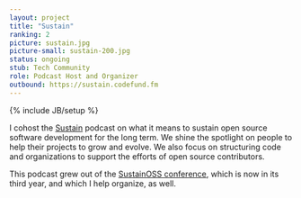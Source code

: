 ```yaml
---
layout: project
title: "Sustain"
ranking: 2
picture: sustain.jpg
picture-small: sustain-200.jpg
status: ongoing
stub: Tech Community
role: Podcast Host and Organizer
outbound: https://sustain.codefund.fm
---
```

{% include JB/setup %}

I cohost the [Sustain](https://sustain.codefund.fm) podcast on what it means to sustain open source software development for the long term. We shine the spotlight on people to help their projects to grow and evolve. We also focus on structuring code and organizations to support the efforts of open source contributors.

This podcast grew out of the [SustainOSS conference](https://sustainoss.org/), which is now in its third year, and which I help organize, as well.